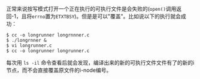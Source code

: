 正常来说按写模式打开一个正在执行的可执行文件是会失败的(`open()`调用返回-1，且将`errno`置为`ETXTBSY`)。但是是可以"覆盖"。比如说以下的执行就会成功：

```shell
$ cc -o longrunner longrnnner.c
$ ./longrnner &
$ vi longrunner.c
$ cc -o longrunner longrunner.c
```

每次用 `ls -il` 命令查看后就会发现，编译出来的新的可执行文件文件有了的新的i节点，而不会直接覆盖原文件的i-node编号。
